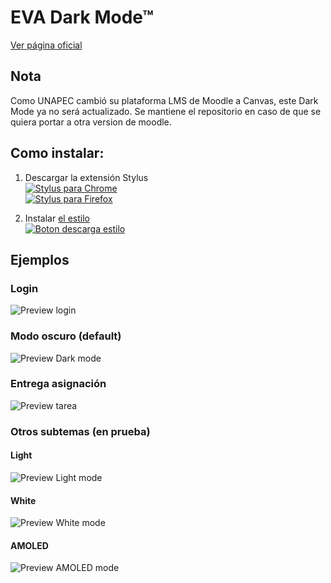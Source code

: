# EVA Dark Mode™

[Ver página oficial](https://scyllarusdactyl.github.io/EVA-Dark-Mode/)

## Nota
Como UNAPEC cambió su plataforma LMS de Moodle a Canvas, este Dark Mode ya no será actualizado.
Se mantiene el repositorio en caso de que se quiera portar a otra version de moodle.

## Como instalar:

1. Descargar la extensión Stylus  
    [![Stylus para Chrome](https://img.shields.io/badge/Chrome-Stylus-teal?logo=google-chrome&logoColor=white)](https://chrome.google.com/webstore/detail/stylus/clngdbkpkpeebahjckkjfobafhncgmne)  
    [![Stylus para Firefox](https://img.shields.io/badge/Firefox-Stylus-teal?logo=mozilla-firefox&logoColor=white)](https://addons.mozilla.org/en-US/firefox/addon/styl-us/)

2. Instalar [el estilo][1]  
    [![Boton descarga estilo](https://img.shields.io/badge/Descargar-EVA%20Dark%20Mode-informational)][1]

[1]: https://raw.githubusercontent.com/ScyllarusDactyl/EVA-Dark-Mode/master/eva_dark_mode.user.css


## Ejemplos

### Login
![Preview login](https://raw.githubusercontent.com/ScyllarusDactyl/EVA-Dark-Mode/master/docs/img/login_demo.png)

### Modo oscuro (default)
![Preview Dark mode](https://raw.githubusercontent.com/ScyllarusDactyl/EVA-Dark-Mode/master/docs/img/dark_demo.png)

### Entrega asignación
![Preview tarea](https://raw.githubusercontent.com/ScyllarusDactyl/EVA-Dark-Mode/master/docs/img/tarea_demo.png)

### Otros subtemas (en prueba)
#### Light
![Preview Light mode](https://raw.githubusercontent.com/ScyllarusDactyl/EVA-Dark-Mode/master/docs/img/light_demo.png)

#### White
![Preview White mode](https://raw.githubusercontent.com/ScyllarusDactyl/EVA-Dark-Mode/master/docs/img/white_demo.png)

#### AMOLED
![Preview AMOLED mode](https://raw.githubusercontent.com/ScyllarusDactyl/EVA-Dark-Mode/master/docs/img/amoled_demo.png)

